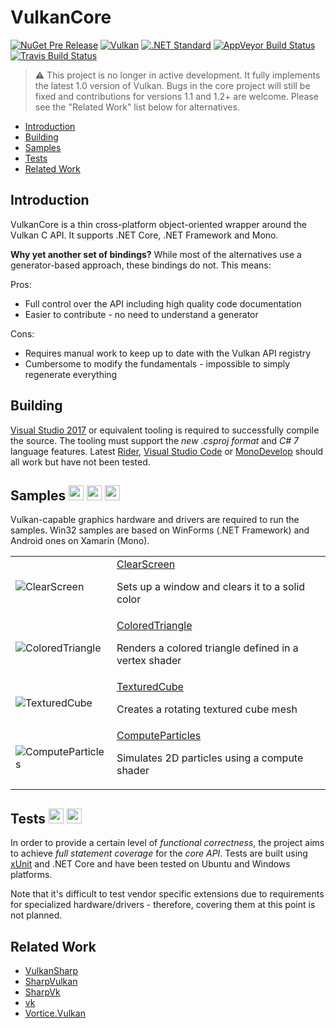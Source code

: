 # VulkanCore

[![NuGet Pre Release](https://img.shields.io/nuget/vpre/VulkanCore.svg)](https://www.nuget.org/packages/VulkanCore)
[![Vulkan](https://img.shields.io/badge/vulkan-1.0.69-brightgreen.svg)](https://www.khronos.org/vulkan/)
[![.NET Standard](https://img.shields.io/badge/netstandard-1.3-brightgreen.svg)](https://github.com/dotnet/standard/blob/master/docs/versions.md)
[![AppVeyor Build Status](https://img.shields.io/appveyor/ci/discosultan/vulkancore.svg?label=windows)](https://ci.appveyor.com/project/discosultan/vulkancore)
[![Travis Build Status](https://img.shields.io/travis/discosultan/VulkanCore.svg?label=unix)](https://travis-ci.org/discosultan/VulkanCore)

> :warning: This project is no longer in active development. It fully implements the latest 1.0 version of Vulkan. Bugs in the core project will still be fixed and contributions for versions 1.1 and 1.2+ are welcome. Please see the "Related Work" list below for alternatives.

- [Introduction](#introduction)
- [Building](#building)
- [Samples](#samples---)
- [Tests](#tests--)
- [Related Work](#related-work)

## Introduction

VulkanCore is a thin cross-platform object-oriented wrapper around the Vulkan C API. It supports .NET Core, .NET Framework and Mono.

**Why yet another set of bindings?** While most of the alternatives use a generator-based approach, these bindings do not. This means:

Pros:
- Full control over the API including high quality code documentation
- Easier to contribute - no need to understand a generator

Cons:
- Requires manual work to keep up to date with the Vulkan API registry
- Cumbersome to modify the fundamentals - impossible to simply regenerate everything

## Building

[Visual Studio 2017](https://www.visualstudio.com/vs/whatsnew/) or equivalent tooling is required to successfully compile the source. The tooling must support the *new .csproj format* and *C# 7* language features. Latest [Rider](https://www.jetbrains.com/rider/), [Visual Studio Code](https://code.visualstudio.com/) or [MonoDevelop](http://www.monodevelop.com/) should all work but have not been tested.

## Samples <img height="24" src="Assets/Windows64.png"> <img height="24" src="Assets/Android64.png"> <img height="24" src="Assets/MacOS64.png">

Vulkan-capable graphics hardware and drivers are required to run the samples. Win32 samples are based on WinForms (.NET Framework) and Android ones on Xamarin (Mono).

<table>
  <tr>
    <td><img src="Assets/ClearScreen.jpg" alt="ClearScreen"></td>
    <td>
      <a href="Samples/Shared/01-ClearScreen">ClearScreen</a>
      <p>Sets up a window and clears it to a solid color</p>
    </td>
  </tr>
  <tr>
    <td><img src="Assets/ColoredTriangle.jpg" alt="ColoredTriangle"></td>
    <td>
      <a href="Samples/Shared/02-ColoredTriangle">ColoredTriangle</a>
      <p>Renders a colored triangle defined in a vertex shader</p>
    </td>
  </tr>
  <tr>
    <td><img src="Assets/TexturedCube.jpg" alt="TexturedCube"></td>
    <td>
      <a href="Samples/Shared/03-TexturedCube">TexturedCube</a>
      <p>Creates a rotating textured cube mesh</p>
    </td>
  </tr>
  <tr>
    <td><img src="Assets/ComputeParticles.jpg" alt="ComputeParticles"></td>
    <td>
      <a href="Samples/Shared/04-ComputeParticles">ComputeParticles</a>
      <p>Simulates 2D particles using a compute shader</p>
    </td>
  </tr>
</table>

## Tests <img height="24" src="Assets/Windows64.png"> <img height="24" src="Assets/Ubuntu64.png">

In order to provide a certain level of *functional correctness*, the project aims to achieve *full statement coverage* for the *core API*. Tests are built using [xUnit](https://xunit.github.io/) and .NET Core and have been tested on Ubuntu and Windows platforms.

Note that it's difficult to test vendor specific extensions due to requirements for specialized hardware/drivers - therefore, covering them at this point is not planned.

## Related Work

- [VulkanSharp](https://github.com/mono/VulkanSharp)
- [SharpVulkan](https://github.com/jwollen/SharpVulkan)
- [SharpVk](https://github.com/FacticiusVir/SharpVk)
- [vk](https://github.com/mellinoe/vk)
- [Vortice.Vulkan](https://github.com/amerkoleci/Vortice.Vulkan)
